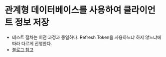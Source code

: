 # 관계형 데이터베이스를 사용하여 클라이언트 정보 저장
- 테스트 절차는 이전 과정과 동일하다. Refresh Token을 사용하느냐 하지 않느냐에 따라 다르게 진행한다.
- [블로그 참고](https://byunghakjang1230.notion.site/Jdbc-20c3fe54a0ab4437990b670a2a6f6ec8)